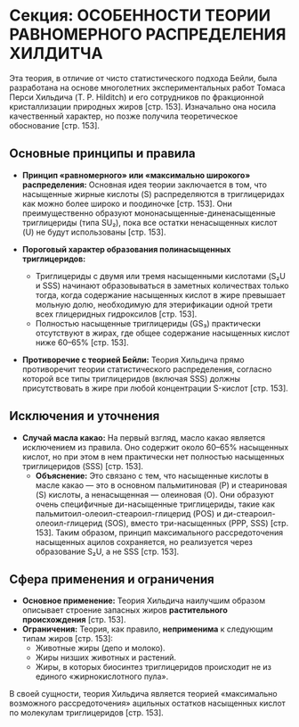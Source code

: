 # **Секция: ОСОБЕННОСТИ ТЕОРИИ РАВНОМЕРНОГО РАСПРЕДЕЛЕНИЯ ХИЛДИТЧА**

Эта теория, в отличие от чисто статистического подхода Бейли, была разработана на основе многолетних экспериментальных работ Томаса Перси Хильдича (T. P. Hilditch) и его сотрудников по фракционной кристаллизации природных жиров [стр. 153]. Изначально она носила качественный характер, но позже получила теоретическое обоснование [стр. 153].

## **Основные принципы и правила**

*   **Принцип «равномерного» или «максимально широкого» распределения:** Основная идея теории заключается в том, что насыщенные жирные кислоты (S) распределяются в триглицеридах как можно более широко и поодиночке [стр. 153]. Они преимущественно образуют мононасыщенные-диненасыщенные триглицериды (типа SU₂), пока все остатки ненасыщенных кислот (U) не будут использованы [стр. 153].

*   **Пороговый характер образования полинасыщенных триглицеридов:**
    *   Триглицериды с двумя или тремя насыщенными кислотами (S₂U и SSS) начинают образовываться в заметных количествах только тогда, когда содержание насыщенных кислот в жире превышает мольную долю, необходимую для этерификации одной трети всех глицеридных гидроксилов [стр. 153].
    *   Полностью насыщенные триглицериды (GS₃) практически отсутствуют в жирах, где общее содержание насыщенных кислот ниже 60–65% [стр. 153].

*   **Противоречие с теорией Бейли:** Теория Хильдича прямо противоречит теории статистического распределения, согласно которой все типы триглицеридов (включая SSS) должны присутствовать в жире при любой концентрации S-кислот [стр. 153].

## **Исключения и уточнения**

*   **Случай масла какао:** На первый взгляд, масло какао является исключением из правила. Оно содержит около 60–65% насыщенных кислот, но при этом в нем практически нет полностью насыщенных триглицеридов (SSS) [стр. 153].
    *   **Объяснение:** Это связано с тем, что насыщенные кислоты в масле какао — это в основном пальмитиновая (P) и стеариновая (S) кислоты, а ненасыщенная — олеиновая (O). Они образуют очень специфичные ди-насыщенные триглицериды, такие как пальмитоил-олеоил-стеароил-глицерид (POS) и ди-стеароил-олеоил-глицерид (SOS), вместо три-насыщенных (PPP, SSS) [стр. 153]. Таким образом, принцип максимального рассредоточения насыщенных ацилов сохраняется, но реализуется через образование S₂U, а не SSS [стр. 153].

## **Сфера применения и ограничения**

*   **Основное применение:** Теория Хильдича наилучшим образом описывает строение запасных жиров **растительного происхождения** [стр. 153].
*   **Ограничения:** Теория, как правило, **неприменима** к следующим типам жиров [стр. 153]:
    *   Животные жиры (депо и молоко).
    *   Жиры низших животных и растений.
    *   Жиры, в которых биосинтез триглицеридов происходит не из единого «жирнокислотного пула».

В своей сущности, теория Хильдича является теорией «максимально возможного рассредоточения» ацильных остатков насыщенных кислот по молекулам триглицеридов [стр. 153].
